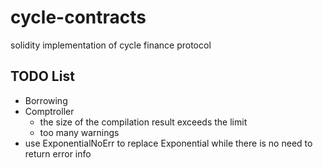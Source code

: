 # cycle-contracts

solidity implementation of cycle finance protocol

## TODO List

- Borrowing
- Comptroller
  - the size of the compilation result exceeds the limit
  - too many warnings
- use ExponentialNoErr to replace Exponential while there is no need to return error info